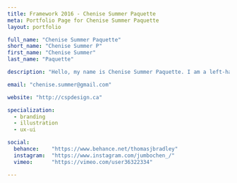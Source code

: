 ```yaml
---
title: Framework 2016 - Chenise Summer Paquette
meta: Portfolio Page for Chenise Summer Paquette
layout: portfolio

full_name: "Chenise Summer Paquette"
short_name: "Chenise Summer P"
first_name: "Chenise Summer"
last_name: "Paquette"

description: "Hello, my name is Chenise Summer Paquette. I am a left-handed Canadian graphic designer with a passion for creative thinking."

email: "chenise.summer@gmail.com"

website: "http://cspdesign.ca"

specialization:
  - branding
  - illustration
  - ux-ui

social:
  behance:    "https://www.behance.net/thomasjbradley"
  instagram:  "https://www.instagram.com/jumbochen_/"
  vimeo:      "https://vimeo.com/user36322334"

---
```

